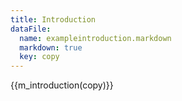 ```yaml
---
title: Introduction
dataFile:
  name: exampleintroduction.markdown
  markdown: true
  key: copy
---
```

{{m_introduction(copy)}}
